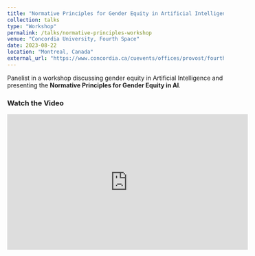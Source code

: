 ```yaml
---
title: "Normative Principles for Gender Equity in Artificial Intelligence"
collection: talks
type: "Workshop"
permalink: /talks/normative-principles-workshop
venue: "Concordia University, Fourth Space"
date: 2023-08-22
location: "Montreal, Canada"
external_url: "https://www.concordia.ca/cuevents/offices/provost/fourth-space/programming/2023/08/22/affecting-machines.html"
---
```


Panelist in a workshop discussing gender equity in Artificial Intelligence and presenting the **Normative Principles for Gender Equity in AI**.

### Watch the Video
<iframe width="560" height="315" src="https://www.youtube.com/embed/8aWb-GaUFUI" frameborder="0" allow="accelerometer; autoplay; clipboard-write; encrypted-media; gyroscope; picture-in-picture" allowfullscreen></iframe>